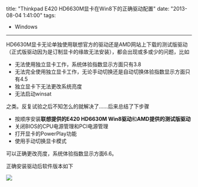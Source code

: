 title: "Thinkpad E420 HD6630M显卡在Win8下的正确驱动配置"
date: "2013-08-04 1:41:00"
tags:
- Windows
---
HD6630M显卡无论单独使用联想官方的驱动还是AMD网站上下载的测试版驱动（正式版驱动因为是订制显卡的缘故无法安装），都会出现或多或少的问题，比如

* 无法使用独立显卡工作，系统体验指数显示方面只有3.8 
* 无法完全使用独立显卡工作，无论手动切换还是自动切换体验指数显示方面只有4.5 
* 独立显卡下无法更改系统亮度
* 无法启动winsat 

之类。反复试验之后不知怎么的就解决了……后来总结了下步骤

* 按顺序安装**联想提供的E420 HD6630M Win8驱动**和**AMD提供的测试版驱动** 
* 关闭BIOS的CPU电源管理和PCI电源管理 
* 打开显卡的PowerPlay功能
* 使用手动切换显卡模式

可以正确更改亮度，系统体验指数显示方面6.6。

正确安装驱动后软件版本如下

![](/assets/0019-01.png)